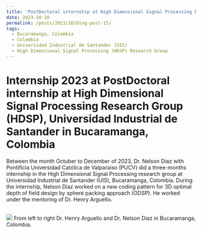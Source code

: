 ```yaml
---
title: 'PostDoctoral internship at High Dimensional Signal Processing Research Group (HDSP) in Bucaramanga, Colombia, 2023'
date: 2023-10-10
permalink: /posts/2023/10/blog-post-15/
tags:
  - Bucaramanga, Colombia
  - Colombia
  - Universidad Industrial de Santander (UIS)
  - High Dimensional Signal Processing (HDSP) Research Group 
---
```


Internship 2023 at PostDoctoral internship at High Dimensional Signal Processing Research Group (HDSP), Universidad Industrial de Santander in Bucaramanga, Colombia
======

Between the month Octuber to December of 2023, Dr. Nelson Diaz with Pontificia Universidad Católica de Valparaíso (PUCV) did a three-months internship in the High Dimensional Signal Processing research group at Universidad Industrial de Santander (UIS), Bucaramanga, Colombia. During the internship, Nelson Diaz worked on a new coding pattern for 3D optimal depth of field design by sphere packing approach (ODSP). He worked under the mentoring of Dr. Henry Arguello.



<br/><img src='/images/internship-colombia2023.png'>
 From left to right Dr. Henry Arguello and Dr. Nelson Diaz in Bucaramanga, Colombia.
